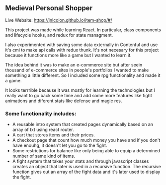 
## Medieval Personal Shopper

Live Website: https://jnicolon.github.io/item-shop/#/

This project was made while learning React. In particular, class components and lifecycle hooks, and redux for state managment. 

I also experimented with saving some data externally in Contenful and use it's cmi to make api calls with redux thunk. It's not necesary for this project because it functions more like a game but I wanted to learn it.

The idea behind it was to make an e-commerce site but after seein thousand of e-commerce sites in people's portfolios I wanted to make something a little different. So I included some rpg functionality and made it a game.

It looks terrrible because it was mostly for learning the technologies but I really want to go back some time and add some more features like fight animations and diferent stats like defense and magic res.

### Some functionality includes:
  - A reusable intro system that created pages dynamically based on an array of txt using react router.
  - A cart that stores items and their prices. 
  - A checkout page that count how much money you have and if you don't have enouhg, it doesn't let you go to the fight.
  - Some restrictions for balance like only being able to equip a determined number of same kind of items.
  - A fight system that takes your stats and through javascript classes creates an object that later is used in a recursive function. The recursive function gives out an array of the fight data and it's later used to display the fight.



